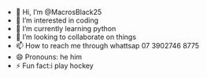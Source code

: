 - 👋 Hi, I’m @MacrosBlack25
- 👀 I’m interested in coding
- 🌱 I’m currently learning python
- 💞️ I’m looking to collaborate on things
- 📫 How to reach me through whattsap 07 3902746 8775
- 😄 Pronouns: he him
- ⚡ Fun fact:i play hockey

<!---
MacrosBlack25/MacrosBlack25 is a ✨ special ✨ repository because its `README.md` (this file) appears on your GitHub profile.
You can click the Preview link to take a look at your changes.
--->
